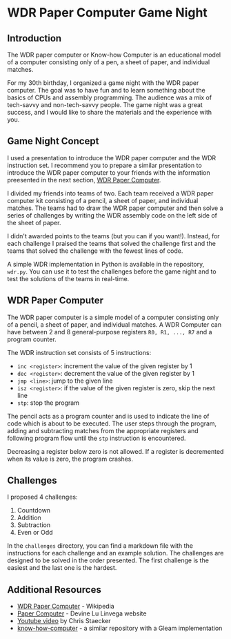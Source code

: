 # WDR Paper Computer Game Night


## Introduction
The WDR paper computer or Know-how Computer is an educational model of a computer consisting only of a pen, a sheet of paper, and individual matches.

For my 30th birthday, I organized a game night with the WDR paper computer. The goal was to have fun and to learn something about the basics of CPUs and assembly programming. The audience was a mix of tech-savvy and non-tech-savvy people. The game night was a great success, and I would like to share the materials and the experience with you.


## Game Night Concept
I used a presentation to introduce the WDR paper computer and the WDR instruction set. I recommend you to prepare a similar presentation to introduce the WDR paper computer to your friends with the information preesented in the next section, [WDR Paper Computer](#wdr-paper-computer).

I divided my friends into teams of two. Each team received a WDR paper computer kit consisting of a pencil, a sheet of paper, and individual matches. The teams had to draw the WDR paper computer and then solve a series of challenges by writing the WDR assembly code on the left side of the sheet of paper.

I didn't awarded points to the teams (but you can if you want!). Instead, for each challenge I praised the teams that solved the challenge first and the teams that solved the challenge with the fewest lines of code.

A simple WDR implementation in Python is available in the repository, `wdr.py`. You can use it to test the challenges before the game night and to test the solutions of the teams in real-time.


## WDR Paper Computer
The WDR paper computer is a simple model of a computer consisting only of a pencil, a sheet of paper, and individual matches. A WDR Computer can have between 2 and 8 general-purpose registers `R0, R1, ..., R7` and a program counter. 

The WDR instruction set consists of 5 instructions:
- `inc <register>`: increment the value of the given register by 1
- `dec <register>`: decrement the value of the given register by 1
- `jmp <line>`: jump to the given line
- `isz <register>`: if the value of the given register is zero, skip the next line
- `stp`: stop the program

The pencil acts as a program counter and is used to indicate the line of code which is about to be executed. The user steps through the program, adding and subtracting matches from the appropriate registers and following program flow until the `stp` instruction is encountered.

Decreasing a register below zero is not allowed. If a register is decremented when its value is zero, the program crashes.


## Challenges
I proposed 4 challenges:
1. Countdown
2. Addition
3. Subtraction
4. Even or Odd

In the `challenges` directory, you can find a markdown file with the instructions for each challenge and an example solution. The challenges are designed to be solved in the order presented. The first challenge is the easiest and the last one is the hardest.


## Additional Resources
- [WDR Paper Computer](https://en.wikipedia.org/wiki/WDR_paper_computer) - Wikipedia
- [Paper Computer](https://wiki.xxiivv.com/site/paper_computer.html) - Devine Lu Linvega website
- [Youtube video](https://www.youtube.com/watch?v=Z27KQiBnkJI) by Chris Staecker
- [know-how-computer](https://github.com/poelstra/know-how-computer) - a similar repository with a Gleam implementation
